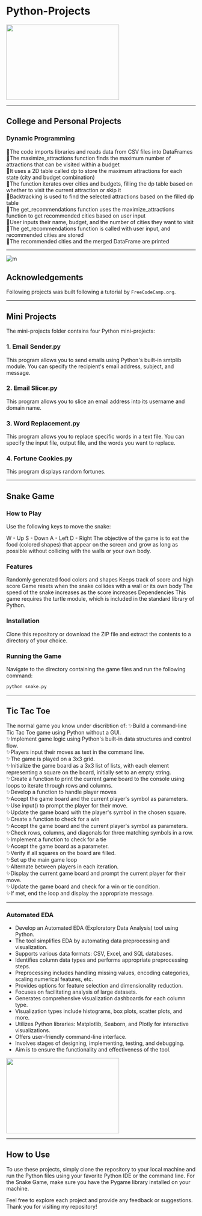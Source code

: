 # Python-Projects
<img src="https://github.com/MennahMabrouk/Python-Projects/assets/101124995/5c244f6b-1976-4bac-a485-30abbef620cd" width="300" height="200">

*************

## College and Personal Projects 
### Dynamic Programming 
<p>
🧠The code imports libraries and reads data from CSV files into DataFrames<br>
🧠The maximize_attractions function finds the maximum number of attractions that can be visited within a budget<br>
🧠It uses a 2D table called dp to store the maximum attractions for each state (city and budget combination)<br>
🧠The function iterates over cities and budgets, filling the dp table based on whether to visit the current attraction or skip it<br>
🧠Backtracking is used to find the selected attractions based on the filled dp table<br>
🧠The get_recommendations function uses the maximize_attractions function to get recommended cities based on user input<br>
🧠User inputs their name, budget, and the number of cities they want to visit<br>
🧠The get_recommendations function is called with user input, and recommended cities are stored<br>
🧠The recommended cities and the merged DataFrame are printed</p>


*************

![m](https://user-images.githubusercontent.com/101124995/226924957-24d433c7-907c-46d7-851c-00546a6b17e7.jpg)

## Acknowledgements
Following projects was built following a tutorial by `FreeCodeCamp.org`.

*************
## Mini Projects
The mini-projects folder contains four Python mini-projects:

### 1. Email Sender.py
This program allows you to send emails using Python's built-in smtplib module. You can specify the recipient's email address, subject, and message.

### 2. Email Slicer.py
This program allows you to slice an email address into its username and domain name.

### 3. Word Replacement.py
This program allows you to replace specific words in a text file. You can specify the input file, output file, and the words you want to replace.

### 4. Fortune Cookies.py
This program displays random fortunes.

*************
## Snake Game

### How to Play
Use the following keys to move the snake:

W - Up
S - Down
A - Left
D - Right
The objective of the game is to eat the food (colored shapes) that appear on the screen and grow as long as possible without colliding with the walls or your own body.

### Features
Randomly generated food colors and shapes
Keeps track of score and high score
Game resets when the snake collides with a wall or its own body
The speed of the snake increases as the score increases
Dependencies
This game requires the turtle module, which is included in the standard library of Python.

### Installation
Clone this repository or download the ZIP file and extract the contents to a directory of your choice.

### Running the Game
Navigate to the directory containing the game files and run the following command:
```python
python snake.py
```
*************
## Tic Tac Toe
<p>
The normal game you know under discribtion of:
✨Build a command-line Tic Tac Toe game using Python without a GUI.<br>
✨Implement game logic using Python's built-in data structures and control flow.<br>
✨Players input their moves as text in the command line.<br>
✨The game is played on a 3x3 grid.<br>
✨Initialize the game board as a 3x3 list of lists, with each element representing a square on the board, initially set to an empty string.<br>
✨Create a function to print the current game board to the console using loops to iterate through rows and columns.<br>
✨Develop a function to handle player moves<br>
✨Accept the game board and the current player's symbol as parameters.<br>
✨Use input() to prompt the player for their move.<br>
✨Update the game board with the player's symbol in the chosen square.<br>
✨Create a function to check for a win<br>
✨Accept the game board and the current player's symbol as parameters.<br>
✨Check rows, columns, and diagonals for three matching symbols in a row.<br>
✨Implement a function to check for a tie<br>
✨Accept the game board as a parameter.<br>
✨Verify if all squares on the board are filled.<br>
✨Set up the main game loop<br>
✨Alternate between players in each iteration.<br>
✨Display the current game board and prompt the current player for their move.<br>
✨Update the game board and check for a win or tie condition.<br>
✨If met, end the loop and display the appropriate message.<br>
</p>

*************


###  Automated EDA
* Develop an Automated EDA (Exploratory Data Analysis) tool using Python.
* The tool simplifies EDA by automating data preprocessing and visualization.
* Supports various data formats: CSV, Excel, and SQL databases.
* Identifies column data types and performs appropriate preprocessing steps.
* Preprocessing includes handling missing values, encoding categories, scaling numerical features, etc.
* Provides options for feature selection and dimensionality reduction.
* Focuses on facilitating analysis of large datasets.
* Generates comprehensive visualization dashboards for each column type.
* Visualization types include histograms, box plots, scatter plots, and more.
* Utilizes Python libraries: Matplotlib, Seaborn, and Plotly for interactive visualizations.
* Offers user-friendly command-line interface.
* Involves stages of designing, implementing, testing, and debugging.
* Aim is to ensure the functionality and effectiveness of the tool.

<img src="![DrSTONE_science-user](https://github.com/MennahMabrouk/Python-Projects/assets/101124995/b54ad996-7787-4923-9a68-9a6e3d38f666)
" width="300" height="200">
************* 
## How to Use
To use these projects, simply clone the repository to your local machine and run the Python files using your favorite Python IDE or the command line. For the Snake Game, make sure you have the Pygame library installed on your machine.

Feel free to explore each project and provide any feedback or suggestions. Thank you for visiting my repository!

